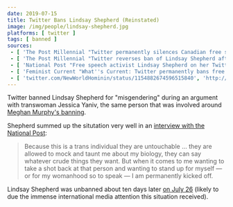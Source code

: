```yaml
---
date: 2019-07-15
title: Twitter Bans Lindsay Shepherd (Reinstated)
image: /img/people/lindsay-shepherd.jpg
platforms: [ twitter ]
tags: [ banned ]
sources:
 - [ 'The Post Millennial "Twitter permanently silences Canadian free speech activist Lindsay Shepherd" by Barrett Wilson (15 Jul 2020)', 'https://www.thepostmillennial.com/breaking-twitter-silences-canadian-free-speech-activist-lindsay-shepherd/' ]
 - [ 'The Post Millennial "Twitter reverses ban of Lindsay Shepherd after international outrage" by Barrett Wilson (26 Jul 2020)', 'https://www.thepostmillennial.com/breaking-twitter-reverses-ban-of-lindsay-shepherd-after-international-outrage/' ]
 - [ 'National Post "Free speech activist Lindsay Shepherd on her Twitter ban: ''Your instincts should not be to celebrate''" by Jesse Snyder (16 Jul 2020)', 'https://nationalpost.com/news/free-speech-activist-lindsay-shepherd-on-her-twitter-ban-your-instincts-should-not-be-to-celebrate' ]
 - [ 'Feminist Current "What''s Current: Twitter permanently bans free speech activist Lindsay Shepherd" by Mary Hickman (16 Jul 2020)', 'http://archive.is/BE5UL' ]
 - [ 'twitter.com/NewWorldHominin/status/1154882674596515840', 'http://archive.is/TmzDs' ]
---
```


Twitter banned Lindsay Shepherd for "misgendering" during an argument with
transwoman Jessica Yaniv, the same person that was involved around [Meghan
Murphy's banning](/events/twitter-bans-meghan-murphy/).

Shepherd summed up the situtation very well in an [interview with the National
Post](http://archive.is/RY95T#selection-1889.0-1889.340):
> Because this is a trans individual they are untouchable ... they are allowed
> to mock and taunt me about my biology, they can say whatever crude things
> they want. But when it comes to me wanting to take a shot back at that person
> and wanting to stand up for myself — or for my womanhood so to speak — I am
> permanently kicked off.

Lindsay Shepherd was unbanned about ten days later [on July 26](http://archive.is/TmzDs)
(likely to due the immense international media attention this situation received).

